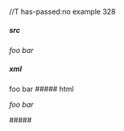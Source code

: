 //T has-passed:no
example 328
##### src
*foo bar*
##### xml
<?xml version="1.0" encoding="UTF-8"?>
<!DOCTYPE document SYSTEM "CommonMark.dtd">
<document xmlns="http://commonmark.org/xml/1.0">
  <paragraph>
    <emph>
      <text>foo bar</text>
    </emph>
  </paragraph>
</document>
##### html
<p><em>foo bar</em></p>
#####
